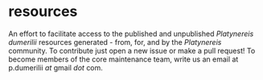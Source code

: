 # resources

An effort to facilitate access to the published and unpublished _Platynereis dumerilii_ resources generated - from, for, and by the _Platynereis_ community. To contribute just open a new issue or make a pull request! To become members of the core maintenance team, write us an email at p.dumerilii _at_ gmail _dot_ com.
